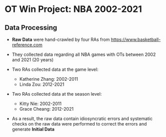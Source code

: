 # OT Win Project: NBA 2002-2021

## Data Processing

- **Raw Data** were hand-crawled by four RAs from <https://www.basketball-reference.com>
- They collected data regarding all NBA games with OTs between 2002 and 2021 (20 years)

- Two RAs collected data at the game level:
  - Katherine Zhang: 2002-2011
  - Linda Zou: 2012-2021

- Two RAs collected data at the season level:
  - Kitty Nie: 2002-2011
  - Grace Cheang: 2012-2021

- As a result, the raw data contain idiosyncratic errors and systematic checks on the raw data were performed to correct the errors and generate **Initial Data**
